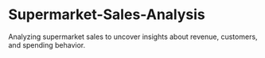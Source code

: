 # Supermarket-Sales-Analysis
Analyzing supermarket sales to uncover insights about revenue, customers, and spending behavior.
